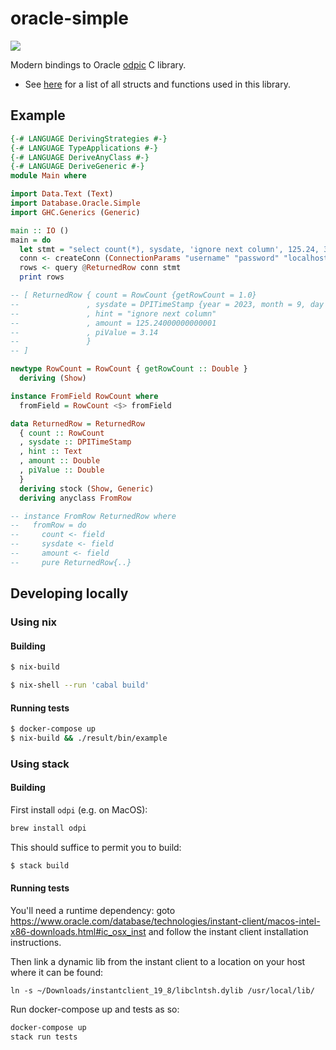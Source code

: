 oracle-simple
=====================================
![](https://github.com/haskell-oracle/oracle-simple/actions/workflows/main.yml/badge.svg)

Modern bindings to Oracle [odpic](https://oracle.github.io/odpi/) C library.
 - See [here](https://github.com/oracle/odpi/blob/main/include/dpi.h) for a list of all structs and functions used in this library.

## Example

```haskell
{-# LANGUAGE DerivingStrategies #-}
{-# LANGUAGE TypeApplications #-}
{-# LANGUAGE DeriveAnyClass #-}
{-# LANGUAGE DeriveGeneric #-}
module Main where

import Data.Text (Text)
import Database.Oracle.Simple
import GHC.Generics (Generic)

main :: IO ()
main = do
  let stmt = "select count(*), sysdate, 'ignore next column', 125.24, 3.14 from dual"
  conn <- createConn (ConnectionParams "username" "password" "localhost/XEPDB1")
  rows <- query @ReturnedRow conn stmt
  print rows

-- [ ReturnedRow { count = RowCount {getRowCount = 1.0}
--               , sysdate = DPITimeStamp {year = 2023, month = 9, day = 15, hour = 2, minute = 10, second = 50, fsecond = 0, tzHourOffset = 0, tzMinuteOffset = 0}
--               , hint = "ignore next column"
--               , amount = 125.24000000000001
--               , piValue = 3.14
--               }
-- ]

newtype RowCount = RowCount { getRowCount :: Double }
  deriving (Show)

instance FromField RowCount where
  fromField = RowCount <$> fromField

data ReturnedRow = ReturnedRow
  { count :: RowCount
  , sysdate :: DPITimeStamp
  , hint :: Text
  , amount :: Double
  , piValue :: Double
  }
  deriving stock (Show, Generic)
  deriving anyclass FromRow

-- instance FromRow ReturnedRow where
--   fromRow = do
--     count <- field
--     sysdate <- field
--     amount <- field
--     pure ReturnedRow{..}

```

## Developing locally

### Using nix

#### Building

```bash
$ nix-build
```

```bash
$ nix-shell --run 'cabal build'
```

#### Running tests

```bash
$ docker-compose up
$ nix-build && ./result/bin/example
```

### Using stack

#### Building

First install `odpi` (e.g. on MacOS):
``` bash
brew install odpi
```

This should suffice to permit you to build:
```bash
$ stack build
```

#### Running tests

You'll need a runtime dependency: goto https://www.oracle.com/database/technologies/instant-client/macos-intel-x86-downloads.html#ic_osx_inst and follow the instant client installation instructions.

Then link a dynamic lib from the instant client to a location on your host where it can be found:
```
ln -s ~/Downloads/instantclient_19_8/libclntsh.dylib /usr/local/lib/
```

Run docker-compose up and tests as so:
``` bash
docker-compose up
stack run tests
```
